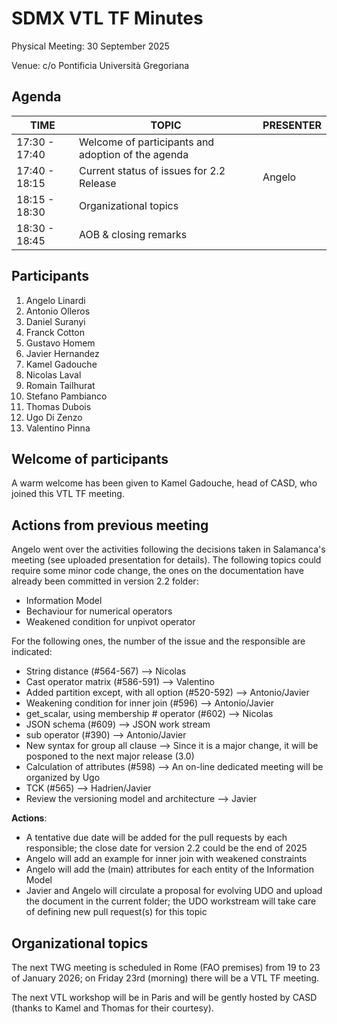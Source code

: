 # SDMX VTL TF Minutes
Physical Meeting: 30 September 2025

Venue: c/o Pontificia Università Gregoriana

## Agenda

|TIME|TOPIC|PRESENTER
|----|-----|------|
|17:30 - 17:40|Welcome of participants and adoption of the agenda|	
|17:40 - 18:15|Current status of issues for 2.2 Release|Angelo
|18:15 - 18:30|Organizational topics|
|18:30 - 18:45|AOB & closing remarks|

## Participants

1.  Angelo Linardi
2.  Antonio Olleros
3.  Daniel Suranyi
4.  Franck Cotton
5.  Gustavo Homem
6.  Javier Hernandez
7.  Kamel Gadouche
8.  Nicolas Laval
9.  Romain Tailhurat
10.  Stefano Pambianco
11.  Thomas Dubois
12.  Ugo Di Zenzo
13.  Valentino Pinna

## Welcome of participants
A warm welcome has been given to Kamel Gadouche, head of CASD, who joined this VTL TF meeting.

## Actions from previous meeting
Angelo went over the activities following the decisions taken in Salamanca's meeting (see uploaded presentation for details). 
The following topics could require some minor code change, the ones on the documentation have already been committed in version 2.2 folder:
- Information Model
- Bechaviour for numerical operators
- Weakened condition for unpivot operator

For the following ones, the number of the issue and the responsible are indicated:

- String distance (#564-567) --> Nicolas
- Cast operator matrix (#586-591) --> Valentino
- Added partition except, with all option (#520-592) --> Antonio/Javier
- Weakening condition for inner join (#596) --> Antonio/Javier
- get_scalar, using membership # operator (#602) --> Nicolas
- JSON schema (#609) --> JSON work stream
- sub operator (#390) --> Antonio/Javier
- New syntax for group all clause --> Since it is a major change, it will be posponed to the next major release (3.0)
- Calculation of attributes (#598) --> An on-line dedicated meeting will be organized by Ugo
- TCK (#565) --> Hadrien/Javier
- Review the versioning model and architecture --> Javier

**Actions**:
- A tentative due date will be added for the pull requests by each responsible; the close date for version 2.2 could be the end of 2025
- Angelo will add an example for inner join with weakened constraints
- Angelo will add the (main) attributes for each entity of the Information Model
- Javier and Angelo will circulate a proposal for evolving UDO and upload the document in the current folder; the UDO workstream will take care of defining new pull request(s) for this topic 

## Organizational topics
The next TWG meeting is scheduled in Rome (FAO premises) from 19 to 23 of January 2026; on Friday 23rd (morning) there will be a VTL TF meeting.

The next VTL workshop will be in Paris and will be gently hosted by CASD (thanks to Kamel and Thomas for their courtesy).
